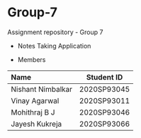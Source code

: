 # Group-7
Assignment repository - Group 7

- Notes Taking Application

- Members

| Name  | Student ID  |
| :------------ |:---------------:|
| Nishant Nimbalkar | 2020SP93045 |
| Vinay Agarwal | 2020SP93011 |
| Mohithraj B J | 2020SP93046 |
| Jayesh Kukreja | 2020SP93066 |
